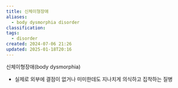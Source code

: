 ```yaml
---
title: 신체이형장애
aliases:
  - body dysmorphia disorder
classification: 
tags:
  - disorder
created: 2024-07-06 21:26
updated: 2025-01-18T20:16
---
```

신체이형장애(body dysmorphia)
- 실제로 외부에 결점이 없거나 미미한데도 지나치게 의식하고 집착하는 질병

